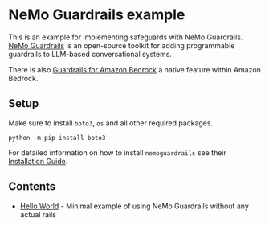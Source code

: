 # NeMo Guardrails example

This is an example for implementing safeguards with NeMo Guardrails. [NeMo Guardrails](https://github.com/NVIDIA/NeMo-Guardrails) is an open-source toolkit for adding programmable guardrails to LLM-based conversational systems.

There is also [Guardrails for Amazon Bedrock](https://aws.amazon.com/bedrock/guardrails/) a native feature within Amazon Bedrock.

## Setup

Make sure to install `boto3`, `os` and all other required packages.

```
python -m pip install boto3
```

For detailed information on how to install `nemoguardrails` see their [Installation Guide](https://github.com/NVIDIA/NeMo-Guardrails/blob/develop/docs/getting_started/installation-guide.md).

## Contents

- [Hello World](hello-world/hello-world.py) - Minimal example of using NeMo Guardrails without any actual rails
